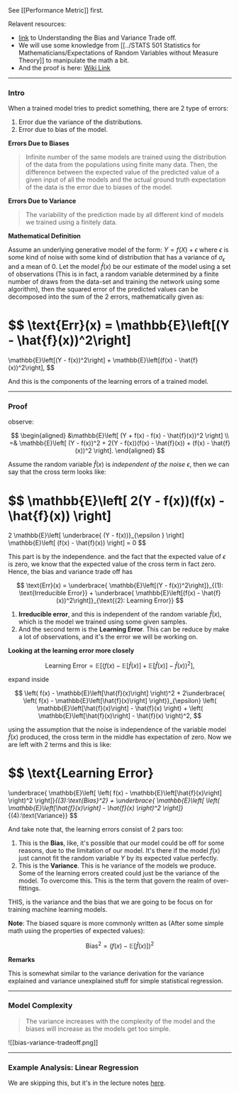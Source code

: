 See [[Performance Metric]] first. 

Relavent resources: 
- [link](http://scott.fortmann-roe.com/docs/BiasVariance.html) to Understanding the Bias and Variance Trade off. 
- We will use some knowledge from [[../STATS 501 Statistics for Mathematicians/Expectations of Random Variables without Measure Theory]] to manipulate the math a bit. 
- And the proof is here: [Wiki Link](https://en.wikipedia.org/wiki/Bias%E2%80%93variance_tradeoff)

---
### **Intro**

When a trained model tries to predict something, there are 2 type of errors: 

1. Error due the variance of the distributions.
2. Error due to bias of the model. 

**Errors Due to Biases**

> Infinite number of the same models are trained using the distribution of the data from the populations using finite many data. Then, the difference between the expected value of the predicted value of a given input of all the models and the actual ground truth expectation of the data is the error due to biases of the model. 

**Errors Due to Variance**

> The variability of the prediction made by all different kind of models we trained using a finitely data. 

**Mathematical Definition**

Assume an underlying generative model of the form: $Y = f(X) + \epsilon$ where $\epsilon$ is some kind of noise with some kind of distribution that has a variance of $\sigma_\epsilon$ and a mean of $0$. Let the model $\hat{f}(x)$ be our estimate of the model using a set of observations (This is in fact, a random variable determined by a finite number of draws from the data-set and training the network using some algorithm), then the squared error of the predicted values can be decomposed into the sum of the 2 errors, mathematically given as: 

$$
\text{Err}(x) = \mathbb{E}\left[(Y - \hat{f}(x))^2\right]
=
\mathbb{E}\left[(Y - f(x))^2\right]
 + 
\mathbb{E}\left[(f(x) - \hat{f}(x))^2\right],
$$

And this is the components of the learning errors of a trained model. 

---
### **Proof**

observe:

$$
\begin{aligned}
    &\mathbb{E}\left[
            (Y + f(x) - f(x) - \hat{f}(x))^2
        \right]
    \\
    =& 
    \mathbb{E}\left[
            (Y - f(x))^2 + 2(Y - f(x))(f(x) - \hat{f}(x)) + (f(x) - \hat{f}(x))^2
        \right].
\end{aligned}
$$

Assume the random variable $\hat{f}(x)$ is *independent of the noise* $\epsilon$, then we can say that the cross term looks like: 

$$
\mathbb{E}\left[
        2(Y - f(x))(f(x) - \hat{f}(x))
    \right]
=
2
\mathbb{E}\left[ 
    \underbrace{
        (Y - f(x))}_{\epsilon }
    \right]
\mathbb{E}\left[
        (f(x) - \hat{f}(x))
    \right] = 0
$$

This part is by the independence. and the fact that the expected value of $\epsilon$ is zero, we know that the expected value of the cross term in fact zero. Hence, the bias and variance trade off has

$$
\text{Err}(x) = 
\underbrace{
\mathbb{E}\left[(Y - f(x))^2\right]}_{(1): \text{Irreducible Error}}
 + 
\underbrace{
\mathbb{E}\left[(f(x) - \hat{f}(x))^2\right]}_{\text{(2): Learning Error}}
$$

1. **Irreducible error**, and this is independent of the random variable $\hat{f}(x)$, which is the model we trained using some given samples. 
2. And the second term is the **Learning Error**. This can be reduce by make a lot of observations, and it's the error we will be working on. 

**Looking at the learning error more closely** 

$$
\text{Learning Error} = 
\mathbb{E}\left[ 
        \left(
            f(x) - \mathbb{E}\left[\hat{f}(x)\right] + 
            \mathbb{E}\left[\hat{f}(x)\right] - \hat{f}(x)
        \right)^2
    \right],
$$

expand inside

$$
\left(
    f(x) - \mathbb{E}\left[\hat{f}(x)\right]
\right)^2 + 
2\underbrace{
\left(
    f(x) - \mathbb{E}\left[\hat{f}(x)\right]
\right)}_{\epsilon}
\left(
    \mathbb{E}\left[\hat{f}(x)\right] - \hat{f}(x)
\right)
+ 
\left(
    \mathbb{E}\left[\hat{f}(x)\right] - \hat{f}(x)
\right)^2,
$$

using the assumption that the noise is independence of the variable model $\hat{f}(x)$ produced, the cross term in the middle has expectation of zero. Now we are left with 2 terms and this is like:

$$
\text{Learning Error}
=
\underbrace{
\mathbb{E}\left[
        \left(
        f(x) - \mathbb{E}\left[\hat{f}(x)\right]
        \right)^2
    \right]}_{(3):\text{Bias}^2}
+ 
\underbrace{
\mathbb{E}\left[
        \left(
            \mathbb{E}\left[\hat{f}(x)\right] - \hat{f}(x)
        \right)^2
    \right]}_{(4):\text{Variance}}
$$

And take note that, the learning errors consist of 2 pars too: 

1. This is the **Bias**, like, it's possible that our model could be off for some reasons, due to the limitation of our model. It's there if the model $f(x)$ just cannot fit the random variable $Y$ by its expected value perfectly. 
2. This is the **Variance**. This is he variance of the models we produce. Some of the learning errors created could just be the variance of the model. To overcome this. This is the term that govern the realm of over-fittings. 

THIS, is the variance and the bias that we are going to be focus on for training machine learning models. 

**Note**: 
The biased square is more commonly written as (After some simple math using the properties of expected values): 

$$
\text{Bias}^2 = 
\left(
    f(x) - \mathbb{E}\left[\hat{f}(x)\right]
\right)^2
$$

**Remarks**

This is somewhat similar to the variance derivation for the variance explained and variance unexplained stuff for simple statistical regression. 

---
### **Model Complexity**

> The variance increases with the complexity of the model and the biases will increase as the models get too simple. 

![[bias-variance-tradeoff.png]]

---
### **Example Analysis: Linear Regression**

We are skipping this, but it's in the lecture notes [here](https://courses.cs.washington.edu/courses/cse446/21sp/schedule/lecture_6_live.pdf). 